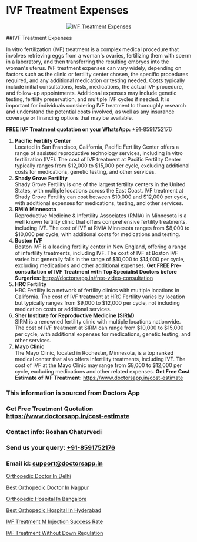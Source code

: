 # IVF Treatment Expenses

<p align="center">
  <a href="https://doctorsapp.in/treatment/ivf-treatment">
    <img src="https://doctorsapp.co.in/uploads/treatment_image/ICSI.jpg" alt="IVF Treatment Expenses">
  </a>
</p>
##IVF Treatment Expenses

In vitro fertilization (IVF) treatment is a complex medical procedure that involves retrieving eggs from a woman's ovaries, fertilizing them with sperm in a laboratory, and then transferring the resulting embryos into the woman's uterus. IVF treatment expenses can vary widely, depending on factors such as the clinic or fertility center chosen, the specific procedures required, and any additional medication or testing needed. Costs typically include initial consultations, tests, medications, the actual IVF procedure, and follow-up appointments. Additional expenses may include genetic testing, fertility preservation, and multiple IVF cycles if needed. It is important for individuals considering IVF treatment to thoroughly research and understand the potential costs involved, as well as any insurance coverage or financing options that may be available.

**FREE IVF Treatment quotation on your WhatsApp:**  [+91-8591752176](https://api.whatsapp.com/send?phone=8591752176)

1) **Pacific Fertility Center**  
Located in San Francisco, California, Pacific Fertility Center offers a range of assisted reproductive technology services, including in vitro fertilization (IVF). The cost of IVF treatment at Pacific Fertility Center typically ranges from $12,000 to $15,000 per cycle, excluding additional costs for medications, genetic testing, and other services.
2) **Shady Grove Fertility**  
Shady Grove Fertility is one of the largest fertility centers in the United States, with multiple locations across the East Coast. IVF treatment at Shady Grove Fertility can cost between $10,000 and $12,000 per cycle, with additional expenses for medications, testing, and other services.
3) **RMIA Minnesota**  
Reproductive Medicine & Infertility Associates (RMIA) in Minnesota is a well known fertility clinic that offers comprehensive fertility treatments, including IVF. The cost of IVF at RMIA Minnesota ranges from $8,000 to $10,000 per cycle, with additional costs for medications and testing.
4) **Boston IVF**  
Boston IVF is a leading fertility center in New England, offering a range of infertility treatments, including IVF. The cost of IVF at Boston IVF varies but generally falls in the range of $10,000 to $14,000 per cycle, excluding medications and other additional expenses.
**Get FREE Pre-consultation of IVF Treatment with Top Specialist Doctors before Surgeries:** https://doctorsapp.in/free-video-consultation
5) **HRC Fertility**  
HRC Fertility is a network of fertility clinics with multiple locations in California. The cost of IVF treatment at HRC Fertility varies by location but typically ranges from $9,000 to $12,000 per cycle, not including medication costs or additional services.
6) **Sher Institute for Reproductive Medicine (SIRM)**  
SIRM is a renowned fertility clinic with multiple locations nationwide. The cost of IVF treatment at SIRM can range from $10,000 to $15,000 per cycle, with additional expenses for medications, genetic testing, and other services.
7) **Mayo Clinic**  
The Mayo Clinic, located in Rochester, Minnesota, is a top ranked medical center that also offers infertility treatments, including IVF. The cost of IVF at the Mayo Clinic may range from $8,000 to $12,000 per cycle, excluding medications and other related expenses.
**Get Free Cost Estimate of IVF Treatment:** https://www.doctorsapp.in/cost-estimate

### This information is sourced from Doctors App 
### Get Free Treatment Quotation https://www.doctorsapp.in/cost-estimate
### Contact info: Roshan Chaturvedi 
### Send us your query: [+91-8591752176](https://api.whatsapp.com/send?phone=8591752176) 
### Email id: support@doctorsapp.in

[Orthopedic Doctor In Delhi](https://www.linkedin.com/pulse/orthopedic-doctor-delhi-doctorsapp-rajshahi-ygj8e?trackingId=sD0X%2BW%2Bdl%2BXB2WIJtUOwiw%3D%3D&lipi=urn%3Ali%3Apage%3Ad_flagship3_company_admin%3BtGKQvLKET%2FOkWlJl4W0MBA%3D%3D)

[Best Orthopedic Doctor In Nagpur](https://www.linkedin.com/pulse/best-orthopedic-doctor-nagpur-doctorsapp-united-arab-emirates-6dkee?trackingId=o5V5bIsNGGf2s239vFjocQ%3D%3D&lipi=urn%3Ali%3Apage%3Ad_flagship3_company_admin%3BSXrbBuk4SwWZ8nIcZ2zSvw%3D%3D)

[Orthopedic Hospital In Bangalore](https://medium.com/@vimalrana22/orthopedic-hospital-in-bangalore-ba14bbeeed06)

[Best Orthopedic Hospital In Hyderabad](https://medium.com/@vimalrana22/best-orthopedic-hospital-in-hyderabad-e7492a968a31)

[IVF Treatment M Injection Success Rate](https://doctors-apps.github.io/doctorsapp/ivf-treatment-m-injection-success-rate)

[IVF Treatment Without Down Regulation](https://doctors-apps.github.io/doctorsapp/ivf-treatment-without-down-regulation)

